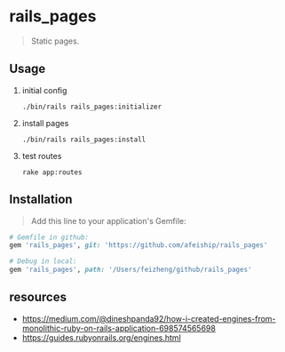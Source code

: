 # rails_pages
> Static pages.

## Usage
1. initial config
   ```shell
   ./bin/rails rails_pages:initializer
   ```
2. install pages
   ```shell
   ./bin/rails rails_pages:install
   ```
3. test routes
   ```shell
   rake app:routes
   ```

## Installation
> Add this line to your application's Gemfile:

```ruby
# Gemfile in github:
gem 'rails_pages', git: 'https://github.com/afeiship/rails_pages'

# Debug in local:
gem 'rails_pages', path: '/Users/feizheng/github/rails_pages'
```


## resources
- https://medium.com/@dineshpanda92/how-i-created-engines-from-monolithic-ruby-on-rails-application-698574565698
- https://guides.rubyonrails.org/engines.html